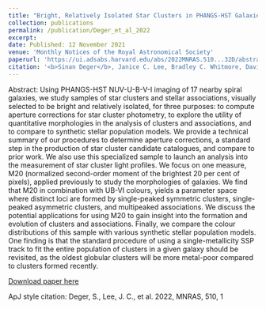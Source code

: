 ```yaml
---
title: "Bright, Relatively Isolated Star Clusters in PHANGS-HST Galaxies: Aperture Corrections, Quantitative Morphologies, and Comparison with Synthetic Stellar Population Models"
collection: publications
permalink: /publication/Deger_et_al_2022
excerpt: 
date: Published: 12 November 2021
venue: 'Monthly Notices of the Royal Astronomical Society'
paperurl: 'https://ui.adsabs.harvard.edu/abs/2022MNRAS.510...32D/abstract'
citation: '<b>Sinan Deger</b>, Janice C. Lee, Bradley C. Whitmore, David A. Thilker, et al.;  Bright, Relatively Isolated Star Clusters in PHANGS-HST Galaxies: Aperture Corrections, Quantitative Morphologies, and Comparison with Synthetic Stellar Population Models, Monthly Notices of the Royal Astronomical Society, Volume 510, Issue 1, February 2022, Pages 32–53 -'
---
```


Abstract: Using PHANGS-HST NUV-U-B-V-I imaging of 17 nearby spiral galaxies, we study samples of star clusters and stellar associations, visually selected to be bright and relatively isolated, for three purposes: to compute aperture corrections for star cluster photometry, to explore the utility of quantitative morphologies in the analysis of clusters and associations, and to compare to synthetic stellar population models. We provide a technical summary of our procedures to determine aperture corrections, a standard step in the production of star cluster candidate catalogues, and compare to prior work. We also use this specialized sample to launch an analysis into the measurement of star cluster light profiles. We focus on one measure, M20 (normalized second-order moment of the brightest 20 per cent of pixels), applied previously to study the morphologies of galaxies. We find that M20 in combination with UB-VI colours, yields a parameter space where distinct loci are formed by single-peaked symmetric clusters, single-peaked asymmetric clusters, and multipeaked associations. We discuss the potential applications for using M20 to gain insight into the formation and evolution of clusters and associations. Finally, we compare the colour distributions of this sample with various synthetic stellar population models. One finding is that the standard procedure of using a single-metallicity SSP track to fit the entire population of clusters in a given galaxy should be revisited, as the oldest globular clusters will be more metal-poor compared to clusters formed recently. 

[Download paper here](https://ui.adsabs.harvard.edu/abs/2022MNRAS.510...32D/abstract)

ApJ style citation: Deger, S., Lee, J. C., et al. 2022, MNRAS, 510, 1 
